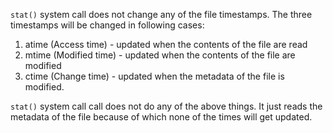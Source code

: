 `stat()` system call does not change any of the file timestamps.
The three timestamps will be changed in following cases:
1. atime (Access time) - updated when the contents of the file are read
2. mtime (Modified time) - updated when the contents of the file are modified
3. ctime (Change time) - updated when the metadata of the file is modified.

`stat()` system call call does not do any of the above things. It just reads the metadata of the file because of which none of the times will get updated.

